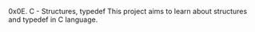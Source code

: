 0x0E. C - Structures, typedef
This project aims to learn about structures and typedef in C language.
